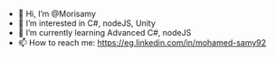 - 👋 Hi, I’m @Morisamy
- 👀 I’m interested in C#, nodeJS, Unity
- 🌱 I’m currently learning Advanced C#, nodeJS
- 📫 How to reach me:
      https://eg.linkedin.com/in/mohamed-samy92

<!---
Morisamy/Morisamy is a ✨ special ✨ repository because its `README.md` (this file) appears on your GitHub profile.
You can click the Preview link to take a look at your changes.
--->
